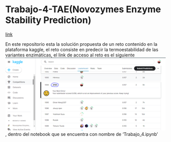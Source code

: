 # Trabajo-4-TAE(Novozymes Enzyme Stability Prediction)

[link](https://www.kaggle.com/competitions/novozymes-enzyme-stability-prediction/overview)

En este repositorio esta la solución propuesta de un  reto contenido en la plataforma kaggle, el reto consiste en predecir la termoestabilidad de las variantes enzimáticas, el link de acceso al reto es el siguiente ![](https://github.com/Efbarrientosa/Trabajo-4-TAE/blob/main/Captura.PNG), dentro del notebook que se encuentra con nombre de ‘Trabajo_4.ipynb’
